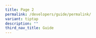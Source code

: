 ```yaml
---
title: Page 2
permalink: /developers/guide/permalink/
variant: tiptap
description: ""
third_nav_title: Guide
---
```

<p></p>